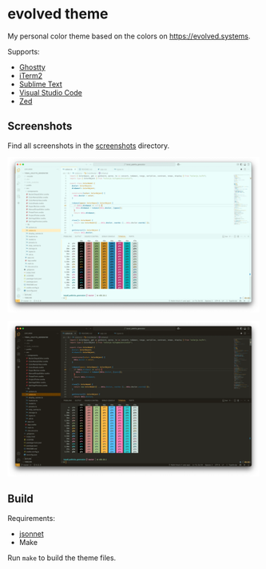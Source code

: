 # evolved theme

My personal color theme based on the colors on https://evolved.systems.

Supports:

* [Ghostty](https://ghostty.org/)
* [iTerm2](https://iterm2.com/)
* [Sublime Text](https://www.sublimetext.com/)
* [Visual Studio Code](https://code.visualstudio.com/)
* [Zed](https://zed.dev/)

## Screenshots

Find all screenshots in the [screenshots](./screenshots) directory.

![Light theme shown in Visual Studio Code](./screenshots/vscode-light.webp)

![Dark theme shown in Visual Studio Code](./screenshots/vscode-dark.webp)

## Build

Requirements:

* [jsonnet](https://jsonnet.org/)
* Make

Run `make` to build the theme files.
